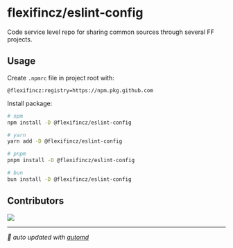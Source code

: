 # flexifincz/eslint-config

Code service level repo for sharing common sources through several FF projects.

## Usage

Create `.npmrc` file in project root with:

```npm
@flexifincz:registry=https://npm.pkg.github.com
```

Install package:

<!-- automd:pm-install auto=false dev -->

```sh
# npm
npm install -D @flexifincz/eslint-config

# yarn
yarn add -D @flexifincz/eslint-config

# pnpm
pnpm install -D @flexifincz/eslint-config

# bun
bun install -D @flexifincz/eslint-config
```

<!-- /automd -->

## Contributors

<a href="https://github.com/flexifincz/eslint-config/graphs/contributors">
<img src="https://contrib.rocks/image?repo=flexifincz/eslint-config" />
</a>

<!-- /automd -->

<!-- automd:with-automd -->

---

_🤖 auto updated with [automd](https://automd.unjs.io)_

<!-- /automd -->

